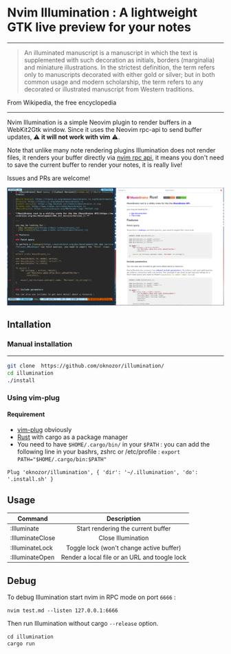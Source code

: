 # Nvim Illumination : A lightweight GTK live preview for your notes


---
> An illuminated manuscript is a manuscript in which the text is supplemented with such decoration as initials, borders (marginalia) and miniature illustrations. In the strictest definition, the term refers only to manuscripts decorated with either gold or silver; but in both common usage and modern scholarship, the term refers to any decorated or illustrated manuscript from Western traditions.

From Wikipedia, the free encyclopedia

--- 
Nvim Illumination is a simple Neovim plugin to render buffers in a WebKit2Gtk window. Since it uses the Neovim rpc-api to send buffer updates, ⚠️ **it will not work with vim** ⚠️. 

Note that unlike many note rendering plugins Illumination does not render files, it renders your buffer directly via [nvim rpc api](https://neovim.io/doc/user/api.html), it means you don't need to save the current buffer to render your notes, it is really live!  

Issues and PRs are welcome! 

![example screenshot](screenshots/demo.png)

## Intallation

### Manual installation
---

```sh
git clone  https://github.com/oknozor/illumination/
cd illumination
./install
```

### Using vim-plug

#### Requirement 

- [vim-plug](https://github.com/junegunn/vim-plug) obviously
- [Rust](https://www.rust-lang.org/) with cargo as a package manager
- You need to have `$HOME/.cargo/bin/` in your `$PATH` :
  you can add the following line in your bashrs, zshrc or /etc/profile : `export PATH="$HOME/.cargo/bin:$PATH"`

```vim
Plug 'oknozor/illumination', { 'dir': '~/.illumination', 'do': '.install.sh' }
```

## Usage

| Command          | Description                                   |
| ---------------- |:---------------------------------------------:|
| :Illuminate      | Start rendering the current buffer            |
| :IlluminateClose | Close Illumination                            |
| :IlluminateLock  | Toggle lock (won't change active buffer)      |
| :IlluminateOpen  | Render a local file or an URL and toogle lock |

## Debug

To debug Illumination start nvim in RPC mode on port `6666` :

```
nvim test.md --listen 127.0.0.1:6666
```

Then run Illumination without cargo `--release` option. 

```
cd illumination
cargo run 
```
